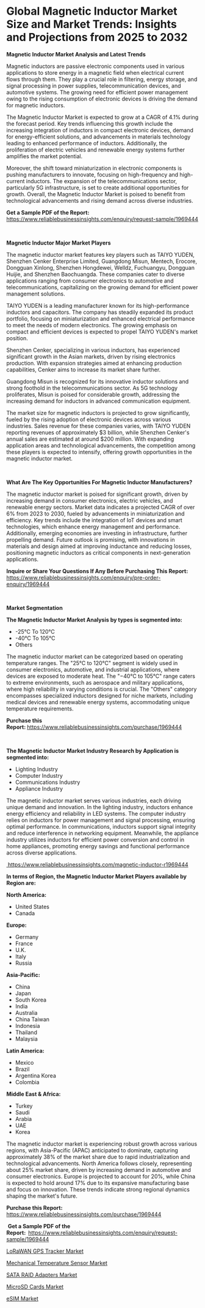 <p><h1>Global Magnetic Inductor Market Size and Market Trends: Insights and Projections from 2025 to 2032</h1></p><p><strong>Magnetic Inductor Market Analysis and Latest Trends</strong></p>
<p><p>Magnetic inductors are passive electronic components used in various applications to store energy in a magnetic field when electrical current flows through them. They play a crucial role in filtering, energy storage, and signal processing in power supplies, telecommunication devices, and automotive systems. The growing need for efficient power management owing to the rising consumption of electronic devices is driving the demand for magnetic inductors.</p><p>The Magnetic Inductor Market is expected to grow at a CAGR of 4.1% during the forecast period. Key trends influencing this growth include the increasing integration of inductors in compact electronic devices, demand for energy-efficient solutions, and advancements in materials technology leading to enhanced performance of inductors. Additionally, the proliferation of electric vehicles and renewable energy systems further amplifies the market potential. </p><p>Moreover, the shift toward miniaturization in electronic components is pushing manufacturers to innovate, focusing on high-frequency and high-current inductors. The expansion of the telecommunications sector, particularly 5G infrastructure, is set to create additional opportunities for growth. Overall, the Magnetic Inductor Market is poised to benefit from technological advancements and rising demand across diverse industries.</p></p>
<p><strong>Get a Sample PDF of the Report:&nbsp;</strong> <a href="https://www.reliablebusinessinsights.com/enquiry/request-sample/1969444?utm_campaign=1091&utm_medium=2&utm_source=Github&utm_content=ia&utm_term=11022025&utm_id=magnetic-inductor">https://www.reliablebusinessinsights.com/enquiry/request-sample/1969444</a></p>
<p>&nbsp;</p>
<p><strong>Magnetic Inductor Major Market Players</strong></p>
<p><p>The magnetic inductor market features key players such as TAIYO YUDEN, Shenzhen Cenker Enterprise Limited, Guangdong Misun, Mentech, Erocore, Dongguan Xinlong, Shenzhen Hongdewei, Welldz, Fuchuangyu, Dongguan Huijie, and Shenzhen Baochuangda. These companies cater to diverse applications ranging from consumer electronics to automotive and telecommunications, capitalizing on the growing demand for efficient power management solutions.</p><p>TAIYO YUDEN is a leading manufacturer known for its high-performance inductors and capacitors. The company has steadily expanded its product portfolio, focusing on miniaturization and enhanced electrical performance to meet the needs of modern electronics. The growing emphasis on compact and efficient devices is expected to propel TAIYO YUDEN's market position.</p><p>Shenzhen Cenker, specializing in various inductors, has experienced significant growth in the Asian markets, driven by rising electronics production. With expansion strategies aimed at enhancing production capabilities, Cenker aims to increase its market share further.</p><p>Guangdong Misun is recognized for its innovative inductor solutions and strong foothold in the telecommunications sector. As 5G technology proliferates, Misun is poised for considerable growth, addressing the increasing demand for inductors in advanced communication equipment.</p><p>The market size for magnetic inductors is projected to grow significantly, fueled by the rising adoption of electronic devices across various industries. Sales revenue for these companies varies, with TAIYO YUDEN reporting revenues of approximately $3 billion, while Shenzhen Cenker's annual sales are estimated at around $200 million. With expanding application areas and technological advancements, the competition among these players is expected to intensify, offering growth opportunities in the magnetic inductor market.</p></p>
<p>&nbsp;</p>
<p><strong>What Are The Key Opportunities For Magnetic Inductor Manufacturers?</strong></p>
<p><p>The magnetic inductor market is poised for significant growth, driven by increasing demand in consumer electronics, electric vehicles, and renewable energy sectors. Market data indicates a projected CAGR of over 6% from 2023 to 2030, fueled by advancements in miniaturization and efficiency. Key trends include the integration of IoT devices and smart technologies, which enhance energy management and performance. Additionally, emerging economies are investing in infrastructure, further propelling demand. Future outlook is promising, with innovations in materials and design aimed at improving inductance and reducing losses, positioning magnetic inductors as critical components in next-generation applications.</p></p>
<p><strong>Inquire or Share Your Questions If Any Before Purchasing This Report:</strong> <a href="https://www.reliablebusinessinsights.com/enquiry/pre-order-enquiry/1969444?utm_campaign=1091&utm_medium=2&utm_source=Github&utm_content=ia&utm_term=11022025&utm_id=magnetic-inductor">https://www.reliablebusinessinsights.com/enquiry/pre-order-enquiry/1969444</a></p>
<p>&nbsp;</p>
<p><strong>Market Segmentation</strong></p>
<p><strong>The Magnetic Inductor Market Analysis by types is segmented into:</strong></p>
<p><ul><li>-25℃ To 120℃</li><li>-40℃ To 105℃</li><li>Others</li></ul></p>
<p><p>The magnetic inductor market can be categorized based on operating temperature ranges. The "25℃ to 120℃" segment is widely used in consumer electronics, automotive, and industrial applications, where devices are exposed to moderate heat. The "−40℃ to 105℃" range caters to extreme environments, such as aerospace and military applications, where high reliability in varying conditions is crucial. The "Others" category encompasses specialized inductors designed for niche markets, including medical devices and renewable energy systems, accommodating unique temperature requirements.</p></p>
<p><strong>Purchase this Report:&nbsp;</strong><a href="https://www.reliablebusinessinsights.com/purchase/1969444?utm_campaign=1091&utm_medium=2&utm_source=Github&utm_content=ia&utm_term=11022025&utm_id=magnetic-inductor">https://www.reliablebusinessinsights.com/purchase/1969444</a></p>
<p>&nbsp;</p>
<p><strong>The Magnetic Inductor Market Industry Research by Application is segmented into:</strong></p>
<p><ul><li>Lighting Industry</li><li>Computer Industry</li><li>Communications Industry</li><li>Appliance Industry</li></ul></p>
<p><p>The magnetic inductor market serves various industries, each driving unique demand and innovation. In the lighting industry, inductors enhance energy efficiency and reliability in LED systems. The computer industry relies on inductors for power management and signal processing, ensuring optimal performance. In communications, inductors support signal integrity and reduce interference in networking equipment. Meanwhile, the appliance industry utilizes inductors for efficient power conversion and control in home appliances, promoting energy savings and functional performance across diverse applications.</p></p>
<p><a href="https://www.reliablebusinessinsights.com/magnetic-inductor-r1969444?utm_campaign=1091&utm_medium=2&utm_source=Github&utm_content=ia&utm_term=11022025&utm_id=magnetic-inductor">&nbsp;https://www.reliablebusinessinsights.com/magnetic-inductor-r1969444</a></p>
<p><strong>In terms of Region, the Magnetic Inductor Market Players available by Region are:</strong></p>
<p>
    <p> <strong> North America: </strong>
        <ul>
            <li>United States</li>
            <li>Canada</li>
        </ul>
        </p> 
    <p> <strong> Europe: </strong>
        <ul>
            <li>Germany</li>
            <li>France</li>
            <li>U.K.</li>
            <li>Italy</li>
            <li>Russia</li>
        </ul>
        </p> 
    <p> <strong> Asia-Pacific: </strong>
        <ul>
            <li>China</li>
            <li>Japan</li>
            <li>South Korea</li>
            <li>India</li>
            <li>Australia</li>
            <li>China Taiwan</li>
            <li>Indonesia</li>
            <li>Thailand</li>
            <li>Malaysia</li>
        </ul>
        </p> 
    <p> <strong> Latin America: </strong>
        <ul>
            <li>Mexico</li>
            <li>Brazil</li>
            <li>Argentina Korea</li>
            <li>Colombia</li>
        </ul>
        </p> 
    <p> <strong> Middle East & Africa: </strong>
        <ul>
            <li>Turkey</li>
            <li>Saudi</li>
            <li>Arabia</li>
            <li>UAE</li>
            <li>Korea</li>
        </ul>
    </p>
    </p>
<p><p>The magnetic inductor market is experiencing robust growth across various regions, with Asia-Pacific (APAC) anticipated to dominate, capturing approximately 38% of the market share due to rapid industrialization and technological advancements. North America follows closely, representing about 25% market share, driven by increasing demand in automotive and consumer electronics. Europe is projected to account for 20%, while China is expected to hold around 17% due to its expansive manufacturing base and focus on innovation. These trends indicate strong regional dynamics shaping the market's future.</p></p>
<p><strong>Purchase this Report: </strong><a href="https://www.reliablebusinessinsights.com/purchase/1969444?utm_campaign=1091&utm_medium=2&utm_source=Github&utm_content=ia&utm_term=11022025&utm_id=magnetic-inductor">https://www.reliablebusinessinsights.com/purchase/1969444</a></p>
<p>&nbsp;<strong>Get a Sample PDF of the Report:&nbsp;&nbsp;</strong><a href="https://www.reliablebusinessinsights.com/enquiry/request-sample/1969444?utm_campaign=1091&utm_medium=2&utm_source=Github&utm_content=ia&utm_term=11022025&utm_id=magnetic-inductor">https://www.reliablebusinessinsights.com/enquiry/request-sample/1969444</a></p>
<p><strong></strong></p>
<p><p><a href="https://github.com/felishtimoti/Market-Research-Report-List-1/blob/main/lorawan-gps-tracker-market.md?utm_campaign=1091&utm_medium=2&utm_source=Github&utm_content=ia&utm_term=11022025&utm_id=magnetic-inductor">LoRaWAN GPS Tracker Market</a></p><p><a href="https://github.com/muhjanaidu/Market-Research-Report-List-1/blob/main/mechanical-temperature-sensor-market.md?utm_campaign=1091&utm_medium=2&utm_source=Github&utm_content=ia&utm_term=11022025&utm_id=magnetic-inductor">Mechanical Temperature Sensor Market</a></p><p><a href="https://github.com/hneefdelwyn/Market-Research-Report-List-1/blob/main/sata-raid-adapters-market.md?utm_campaign=1091&utm_medium=2&utm_source=Github&utm_content=ia&utm_term=11022025&utm_id=magnetic-inductor">SATA RAID Adapters Market</a></p><p><a href="https://github.com/ylnneariiel/Market-Research-Report-List-1/blob/main/microsd-cards-market.md?utm_campaign=1091&utm_medium=2&utm_source=Github&utm_content=ia&utm_term=11022025&utm_id=magnetic-inductor">MicroSD Cards Market</a></p><p><a href="https://github.com/lestymbango/Market-Research-Report-List-1/blob/main/esim-market.md?utm_campaign=1091&utm_medium=2&utm_source=Github&utm_content=ia&utm_term=11022025&utm_id=magnetic-inductor">eSIM Market</a></p></p>